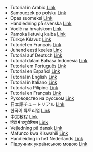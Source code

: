 - Tutorial in Arabic [Link](https://github.com/ils94/TailsOSBitcoinColdWallet/blob/main/Languages/Arabic.md)
- Samouczek po polsku [Link](https://github.com/ils94/TailsOSBitcoinColdWallet/blob/main/Languages/Polish.md)
- Opas suomeksi [Link](https://github.com/ils94/TailsOSBitcoinColdWallet/blob/main/Languages/Finnish.md)
- Handledning på svenska [Link](https://github.com/ils94/TailsOSBitcoinColdWallet/blob/main/Languages/Swedish.md)
- Vodič na hrvatskom [Link](https://github.com/ils94/TailsOSBitcoinColdWallet/blob/main/Languages/Croatian.md)
- Pamoka lietuvių kalba [Link](https://github.com/ils94/TailsOSBitcoinColdWallet/blob/main/Languages/Lithuanian.md)
- Türkçe Kılavuz [Link](https://github.com/ils94/TailsOSBitcoinColdWallet/blob/main/Languages/Turkish.md)
- Tutoriel en Français [Link](https://github.com/ils94/TailsOSBitcoinColdWallet/blob/main/Languages/French.md)
- Juhend eesti keeles [Link](https://github.com/ils94/TailsOSBitcoinColdWallet/blob/main/Languages/Estonian.md)
- Tutorial auf Deutsch [Link](https://github.com/ils94/TailsOSBitcoinColdWallet/blob/main/Languages/Deutsch.md)
- Tutorial dalam Bahasa Indonesia [Link](https://github.com/ils94/TailsOSBitcoinColdWallet/blob/main/Languages/Indonesian.md)
- Tutorial em Português [Link](https://github.com/ils94/TailsOSBitcoinColdWallet/blob/main/Languages/Portugues.md)
- Tutorial en Español [Link](https://github.com/ils94/TailsOSBitcoinColdWallet/blob/main/Languages/Español.md)
- Tutorial in English [Link](https://github.com/ils94/TailsOSBitcoinColdWallet/blob/main/Languages/English.md)
- Tutorial in Italiano [Link](https://github.com/ils94/TailsOSBitcoinColdWallet/blob/main/Languages/Italian.md)
- Tutorial sa Pilipino [Link](https://github.com/ils94/TailsOSBitcoinColdWallet/blob/main/Languages/Philippine.md)
- Tutorial en Français [Link](https://github.com/ils94/TailsOSBitcoinColdWallet/blob/main/Languages/French.md)
- Руководство на русском [Link](https://github.com/ils94/TailsOSBitcoinColdWallet/blob/main/Languages/Russian.md)
- 日本語チュートリアル [Link](https://github.com/ils94/TailsOSBitcoinColdWallet/blob/main/Languages/Japonese.md)
- 한국어 튜토리얼 [Link](https://github.com/ils94/TailsOSBitcoinColdWallet/blob/main/Languages/Korean.md)
- 中文教程 [Link](https://github.com/ils94/TailsOSBitcoinColdWallet/blob/main/Languages/Chinese.md)
- हिंदी में ट्यूटोरियल [Link](https://github.com/ils94/TailsOSBitcoinColdWallet/blob/main/Languages/Hindi.md)
- Vejledning på dansk [Link](https://github.com/ils94/TailsOSBitcoinColdWallet/blob/main/Languages/Danish.md)
- Mafunzo kwa Kiswahili [Link](https://github.com/ils94/TailsOSBitcoinColdWallet/blob/main/Languages/Swahili.md)
- Handleiding in het Nederlands [Link](https://github.com/ils94/TailsOSBitcoinColdWallet/blob/main/Languages/Dutch.md)
- Підручник українською мовою [Link](https://github.com/ils94/TailsOSBitcoinColdWallet/blob/main/Languages/Ukranian.md)

